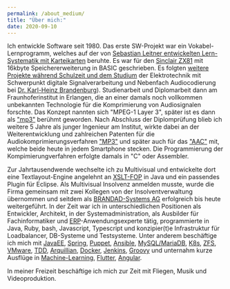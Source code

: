 ```yaml
---
permalink: /about_medium/
title: "Über mich:"
date: 2020-09-10
---
```


Ich entwickle Software seit 1980. Das erste SW-Projekt war ein Vokabel-Lernprogramm, welches  auf der von [Sebastian Leitner entwickelten Lern-Systematik mit Karteikarten](https://www.phase-6.de/presse/classic-wissenschaft/) beruhte. Es war für den [Sinclair ZX81](https://de.wikipedia.org/wiki/Sinclair_ZX81) mit 16kbyte Speichererweiterung in BASIC geschrieben. Es folgten [weitere Projekte während Schulzeit und dem Studium](about_long.md) der Elektrotechnik mit Schwerpunkt digitale Signalverarbeitung und Nebenfach Audiocodierung bei [Dr. Karl-Heinz Brandenburg](https://de.wikipedia.org/wiki/Karlheinz_Brandenburg)). Studienarbeit und Diplomarbeit dann am Fraunhoferinstitut in Erlangen, die an einer damals noch vollkommen unbekannten Technologie für die Komprimierung von Audiosignalen forschte. Das Konzept nannten sich "MPEG-1 Layer 3", später ist es dann als ["mp3"](https://de.wikipedia.org/wiki/MP3) berühmt geworden. Nach Abschluss der Diplomprüfung blieb ich weitere 5 Jahre als junger Ingenieur am Institut, wirkte dabei an der Weiterentwicklung und zahlreichen Patenten für die Audiokomprimierungsverfahren ["MP3"](https://de.wikipedia.org/wiki/MP3) und später auch für das ["AAC"](https://en.wikipedia.org/wiki/Advanced_Audio_Coding) mit, welche beide heute in jedem Smartphone stecken. Die Programmierung der Kompimierungverfahren erfolgte damals in "C" oder Assembler.

Zur Jahrtausendwende wechselte ich zu Multivisual und entwickelte dort eine Textlayout-Engine angelehnt an [XSLT-FOP](https://en.wikipedia.org/wiki/XSL_Formatting_Objects) in Java und ein passendes Plugin für Eclipse. Als Multivisual Insolvenz anmelden musste, wurde die Firma gemeinsam mit zwei Kollegen von der Insolventverwaltung übernommen und seitdem als [BRANDAD-Systems AG](https://www.brandad-systems.de) erfolgreich bis heute weitergeführt. In der Zeit war ich in unterschiedlichen Positionen als Entwickler, Architekt, in der Systemadministration, als Ausbilder für Fachinformatiker und [ERP](https://de.wikipedia.org/wiki/Enterprise-Resource-Planning)-Anwendungsexperte tätig, programmierte in Java, Ruby, bash, Javascript, Typescript und konzipier(t)e Infrastruktur für Loadbalancer, DB-Systeme und Testsysteme. Unter anderem beschäftige ich mich mit [JavaEE](https://jakarta.ee/), [Spring](https://spring.io/), [Puppet](https://puppet.com/), [Ansible](ansible.com), [MySQL/MariaDB](https://mariadb.com/), [K8s](https://kubernetes.io/), [ZFS](https://en.wikipedia.org/wiki/OpenZFS), [VMware](https://www.vmware.com/), [TDD](https://en.wikipedia.org/wiki/Test-driven_development), [Arquillian](https://arquillian.org/), [Docker](https://www.docker.com/), [Jenkins](https://www.jenkins.io/), [Groovy](https://groovy-lang.org/) und unternahm kurze Ausflüge in [Machine-Learning](https://developers.google.com/machine-learning/crash-course/ml-intro), [Flutter](https://flutter.dev/), [Angular](https://angular.io/).

In meiner Freizeit beschäftige ich mich zur Zeit mit Fliegen, Musik und Videoproduktion.
